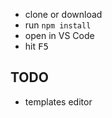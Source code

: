 * clone or download
* run `npm install`
* open in VS Code
* hit <kbd>F5</kbd>


## TODO
* templates editor
